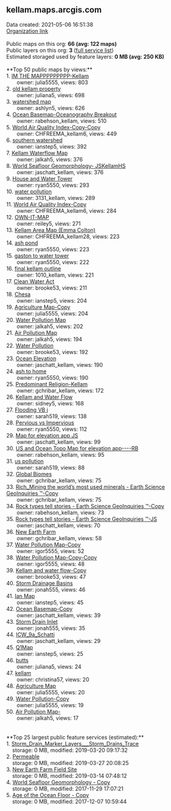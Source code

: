 <h2>kellam.maps.arcgis.com</h2> Data created: 2021-05-06 16:51:38 <br /><a target='new' href='https://kellam.maps.arcgis.com'>Organization link</a><br /><br />Public maps on this org: <b>66 (avg: 122 maps)</b><br />Public layers on this org: <b>3 </b>(<a target='new' href='https://services.arcgis.com/xGPwVUTcG9eH5f3I/ArcGIS/rest/services'>full service list</a>)<br />Estimated storaged used by feature layers: <b>0 MB (avg: 250 KB)</b><br /><br />**Top 50 public maps by views:**<br />  1. <a target='new' href='https://www.arcgis.com/home/item.html?id=95a6b3207a624fe0866563b104f64ab8'>IM THE MAPPPPPPPPP-Kellam</a> <br />  &nbsp;&nbsp;&nbsp;&nbsp; &nbsp;&nbsp;owner: julia5555, views: 803<br />  2. <a target='new' href='https://www.arcgis.com/home/item.html?id=f338e7fd0f884716855c6f9981cb51ee'>old kellam property</a> <br />  &nbsp;&nbsp;&nbsp;&nbsp; &nbsp;&nbsp;owner: juliana5, views: 698<br />  3. <a target='new' href='https://www.arcgis.com/home/item.html?id=ab72ce3e8d9b40768fbcf1addb83a85c'>watershed map</a> <br />  &nbsp;&nbsp;&nbsp;&nbsp; &nbsp;&nbsp;owner: ashlyn5, views: 626<br />  4. <a target='new' href='https://www.arcgis.com/home/item.html?id=c940d731cadb41fa957ab7ae4ab6dc45'>Ocean Basemap-Oceanography Breakout</a> <br />  &nbsp;&nbsp;&nbsp;&nbsp; &nbsp;&nbsp;owner: rabehson_kellam, views: 510<br />  5. <a target='new' href='https://www.arcgis.com/home/item.html?id=c17053e3c656471a95d3d014324a44be'>World Air Quality Index-Copy-Copy</a> <br />  &nbsp;&nbsp;&nbsp;&nbsp; &nbsp;&nbsp;owner: CHFREEMA_kellam6, views: 449<br />  6. <a target='new' href='https://www.arcgis.com/home/item.html?id=6b54109539be437b9a328e3791f2f55a'>southern watershed</a> <br />  &nbsp;&nbsp;&nbsp;&nbsp; &nbsp;&nbsp;owner: ianstep5, views: 392<br />  7. <a target='new' href='https://www.arcgis.com/home/item.html?id=e7d0c044a3334c37842106df9dfd4b50'>Kellam Waterflow Map</a> <br />  &nbsp;&nbsp;&nbsp;&nbsp; &nbsp;&nbsp;owner: jalkah5, views: 376<br />  8. <a target='new' href='https://www.arcgis.com/home/item.html?id=b9602511e18f44198fd82e5b66ef8fd0'>World Seafloor Geomorphology- JSKellamHS</a> <br />  &nbsp;&nbsp;&nbsp;&nbsp; &nbsp;&nbsp;owner: jaschatt_kellam, views: 376<br />  9. <a target='new' href='https://www.arcgis.com/home/item.html?id=eaf34910979043e5b1c4a98ab9a77543'>House and Water Tower</a> <br />  &nbsp;&nbsp;&nbsp;&nbsp; &nbsp;&nbsp;owner: ryan5550, views: 293<br />  10. <a target='new' href='https://www.arcgis.com/home/item.html?id=ef473e8b29a64f59bb8fbaeba81dc953'>water pollution</a> <br />  &nbsp;&nbsp;&nbsp;&nbsp; &nbsp;&nbsp;owner: 3131_kellam, views: 289<br />  11. <a target='new' href='https://www.arcgis.com/home/item.html?id=0cc96d2e384342a29f3596a8abfa3e3e'>World Air Quality Index-Copy</a> <br />  &nbsp;&nbsp;&nbsp;&nbsp; &nbsp;&nbsp;owner: CHFREEMA_kellam6, views: 284<br />  12. <a target='new' href='https://www.arcgis.com/home/item.html?id=8dc7694f1ba246fda55df973092d82aa'>OWN-IT-MAP</a> <br />  &nbsp;&nbsp;&nbsp;&nbsp; &nbsp;&nbsp;owner: reiley5, views: 271<br />  13. <a target='new' href='https://www.arcgis.com/home/item.html?id=a0bceab8cb00448693aa5ff57178fdbe'>Kellam Area Map (Emma Colton)</a> <br />  &nbsp;&nbsp;&nbsp;&nbsp; &nbsp;&nbsp;owner: CHFREEMA_kellam28, views: 223<br />  14. <a target='new' href='https://www.arcgis.com/home/item.html?id=2edd02a4491e438cbffcb74cb0293cca'>ash pond</a> <br />  &nbsp;&nbsp;&nbsp;&nbsp; &nbsp;&nbsp;owner: ryan5550, views: 223<br />  15. <a target='new' href='https://www.arcgis.com/home/item.html?id=ac3fa89df78d4a44a4e517741a726f8c'>gaston to water tower</a> <br />  &nbsp;&nbsp;&nbsp;&nbsp; &nbsp;&nbsp;owner: ryan5550, views: 222<br />  16. <a target='new' href='https://www.arcgis.com/home/item.html?id=82b13af46fe04237b38b8b452bcfc671'>final kellam outline</a> <br />  &nbsp;&nbsp;&nbsp;&nbsp; &nbsp;&nbsp;owner: 1010_kellam, views: 221<br />  17. <a target='new' href='https://www.arcgis.com/home/item.html?id=26e4d923daf84501822fa02e502ec745'>Clean Water Act</a> <br />  &nbsp;&nbsp;&nbsp;&nbsp; &nbsp;&nbsp;owner: brooke53, views: 211<br />  18. <a target='new' href='https://www.arcgis.com/home/item.html?id=aeca850e258a483d84733fd52629643b'>Chesa</a> <br />  &nbsp;&nbsp;&nbsp;&nbsp; &nbsp;&nbsp;owner: ianstep5, views: 204<br />  19. <a target='new' href='https://www.arcgis.com/home/item.html?id=1c56f1de845a499f95a5a28672527aec'>Agriculture Map-Copy</a> <br />  &nbsp;&nbsp;&nbsp;&nbsp; &nbsp;&nbsp;owner: julia5555, views: 204<br />  20. <a target='new' href='https://www.arcgis.com/home/item.html?id=ab90664eaa37449abd6ca25635b57b4a'>Water Pollution Map</a> <br />  &nbsp;&nbsp;&nbsp;&nbsp; &nbsp;&nbsp;owner: jalkah5, views: 202<br />  21. <a target='new' href='https://www.arcgis.com/home/item.html?id=7896bb9cf5574cc58a9396578885dd60'>Air Pollution Map</a> <br />  &nbsp;&nbsp;&nbsp;&nbsp; &nbsp;&nbsp;owner: jalkah5, views: 194<br />  22. <a target='new' href='https://www.arcgis.com/home/item.html?id=d1609438981941b79cc29395d1bcbf1e'>Water Pollution</a> <br />  &nbsp;&nbsp;&nbsp;&nbsp; &nbsp;&nbsp;owner: brooke53, views: 192<br />  23. <a target='new' href='https://www.arcgis.com/home/item.html?id=921e71f2509645e2a13423dbd1240df4'>Ocean Elevation</a> <br />  &nbsp;&nbsp;&nbsp;&nbsp; &nbsp;&nbsp;owner: jaschatt_kellam, views: 190<br />  24. <a target='new' href='https://www.arcgis.com/home/item.html?id=43650a95f123426c8038279dcfb17771'>ash to home</a> <br />  &nbsp;&nbsp;&nbsp;&nbsp; &nbsp;&nbsp;owner: ryan5550, views: 190<br />  25. <a target='new' href='https://www.arcgis.com/home/item.html?id=b3f21865e271402e8728c804bd7c74de'>Predominant Religion-Kellam</a> <br />  &nbsp;&nbsp;&nbsp;&nbsp; &nbsp;&nbsp;owner: gchribar_kellam, views: 172<br />  26. <a target='new' href='https://www.arcgis.com/home/item.html?id=9d49a35c8b5e40cb94360e2b46a4a49c'>Kellam and Water Flow</a> <br />  &nbsp;&nbsp;&nbsp;&nbsp; &nbsp;&nbsp;owner: sidney5, views: 168<br />  27. <a target='new' href='https://www.arcgis.com/home/item.html?id=e94839e51e3f495f8dc401557b9dce26'>Flooding VB i</a> <br />  &nbsp;&nbsp;&nbsp;&nbsp; &nbsp;&nbsp;owner: sarah519, views: 138<br />  28. <a target='new' href='https://www.arcgis.com/home/item.html?id=744d2e9c4098418fa749272959a7e9e6'>Pervious vs Impervious</a> <br />  &nbsp;&nbsp;&nbsp;&nbsp; &nbsp;&nbsp;owner: ryan5550, views: 112<br />  29. <a target='new' href='https://www.arcgis.com/home/item.html?id=9e6715baebb34f1faad2f3d8dbe53708'>Map for elevation app JS</a> <br />  &nbsp;&nbsp;&nbsp;&nbsp; &nbsp;&nbsp;owner: jaschatt_kellam, views: 99<br />  30. <a target='new' href='https://www.arcgis.com/home/item.html?id=d9f94684e3da478b8b10bb990085c2c1'>US and Ocean Topo Map for elevation app----RB</a> <br />  &nbsp;&nbsp;&nbsp;&nbsp; &nbsp;&nbsp;owner: rabehson_kellam, views: 95<br />  31. <a target='new' href='https://www.arcgis.com/home/item.html?id=2a4b21c3d43e49a2a8f7d6f33084c40e'>us pollution</a> <br />  &nbsp;&nbsp;&nbsp;&nbsp; &nbsp;&nbsp;owner: sarah519, views: 88<br />  32. <a target='new' href='https://www.arcgis.com/home/item.html?id=3003d4318bcf449ea99a23df148ded38'>Global Biomes</a> <br />  &nbsp;&nbsp;&nbsp;&nbsp; &nbsp;&nbsp;owner: gchribar_kellam, views: 75<br />  33. <a target='new' href='https://www.arcgis.com/home/item.html?id=7024272209964db3a485a25eb4162339'>Rich_Mining the world’s most used minerals - Earth Science GeoInquiries ™-Copy</a> <br />  &nbsp;&nbsp;&nbsp;&nbsp; &nbsp;&nbsp;owner: gchribar_kellam, views: 75<br />  34. <a target='new' href='https://www.arcgis.com/home/item.html?id=5644b611c61f4785a29057b0ae128d57'>Rock types tell stories - Earth Science GeoInquiries ™-Copy</a> <br />  &nbsp;&nbsp;&nbsp;&nbsp; &nbsp;&nbsp;owner: rabehson_kellam, views: 73<br />  35. <a target='new' href='https://www.arcgis.com/home/item.html?id=9ab8e1651b944697a45991ec22b0d34c'>Rock types tell stories - Earth Science GeoInquiries ™-JS</a> <br />  &nbsp;&nbsp;&nbsp;&nbsp; &nbsp;&nbsp;owner: jaschatt_kellam, views: 70<br />  36. <a target='new' href='https://www.arcgis.com/home/item.html?id=8f790c2ad2474a848c8126f2763ae720'>New Earth Farm</a> <br />  &nbsp;&nbsp;&nbsp;&nbsp; &nbsp;&nbsp;owner: gchribar_kellam, views: 58<br />  37. <a target='new' href='https://www.arcgis.com/home/item.html?id=ba01bdd745ca4a4e89554a1477f1f974'>Water Pollution Map-Copy</a> <br />  &nbsp;&nbsp;&nbsp;&nbsp; &nbsp;&nbsp;owner: igor5555, views: 52<br />  38. <a target='new' href='https://www.arcgis.com/home/item.html?id=4463dc93b4dc40ff83b11f3074ffef78'>Water Pollution Map-Copy-Copy</a> <br />  &nbsp;&nbsp;&nbsp;&nbsp; &nbsp;&nbsp;owner: igor5555, views: 48<br />  39. <a target='new' href='https://www.arcgis.com/home/item.html?id=23708d0594bc42bbb3f866f6f57b92d7'>Kellam and water flow-Copy</a> <br />  &nbsp;&nbsp;&nbsp;&nbsp; &nbsp;&nbsp;owner: brooke53, views: 47<br />  40. <a target='new' href='https://www.arcgis.com/home/item.html?id=472e1df3bffd41b2b7d8852001352943'>Storm Drainage Basins</a> <br />  &nbsp;&nbsp;&nbsp;&nbsp; &nbsp;&nbsp;owner: jonah555, views: 46<br />  41. <a target='new' href='https://www.arcgis.com/home/item.html?id=d0980e0ed1534ac7a3f66b8231938606'>Ian Map</a> <br />  &nbsp;&nbsp;&nbsp;&nbsp; &nbsp;&nbsp;owner: ianstep5, views: 45<br />  42. <a target='new' href='https://www.arcgis.com/home/item.html?id=538bd2cfe0494031b82494fa32c6a95d'>Ocean Basemap-Copy</a> <br />  &nbsp;&nbsp;&nbsp;&nbsp; &nbsp;&nbsp;owner: jaschatt_kellam, views: 39<br />  43. <a target='new' href='https://www.arcgis.com/home/item.html?id=4574334333644339b75c782dbdb8cca2'>Storm Drain Inlet</a> <br />  &nbsp;&nbsp;&nbsp;&nbsp; &nbsp;&nbsp;owner: jonah555, views: 35<br />  44. <a target='new' href='https://www.arcgis.com/home/item.html?id=708a09d9b7fe43239c57dafc8ea95c0f'>ICW_9a_Schatti</a> <br />  &nbsp;&nbsp;&nbsp;&nbsp; &nbsp;&nbsp;owner: jaschatt_kellam, views: 29<br />  45. <a target='new' href='https://www.arcgis.com/home/item.html?id=185a3bc2f7aa421a971ea30ee30c6f5b'>Q1Map</a> <br />  &nbsp;&nbsp;&nbsp;&nbsp; &nbsp;&nbsp;owner: ianstep5, views: 25<br />  46. <a target='new' href='https://www.arcgis.com/home/item.html?id=aa61bba146124b9c8851018f37e2699c'>butts</a> <br />  &nbsp;&nbsp;&nbsp;&nbsp; &nbsp;&nbsp;owner: juliana5, views: 24<br />  47. <a target='new' href='https://www.arcgis.com/home/item.html?id=9ef1e12ddd314a5db0d664dc19dc3e77'>kellam</a> <br />  &nbsp;&nbsp;&nbsp;&nbsp; &nbsp;&nbsp;owner: christina57, views: 20<br />  48. <a target='new' href='https://www.arcgis.com/home/item.html?id=7d70ecaecdde46758ea6b4be568a6af3'>Agriculture Map</a> <br />  &nbsp;&nbsp;&nbsp;&nbsp; &nbsp;&nbsp;owner: julia5555, views: 20<br />  49. <a target='new' href='https://www.arcgis.com/home/item.html?id=dcd368a76d3a4c2092fe45520f2ab996'>Water Pollution-Copy</a> <br />  &nbsp;&nbsp;&nbsp;&nbsp; &nbsp;&nbsp;owner: julia5555, views: 19<br />  50. <a target='new' href='https://www.arcgis.com/home/item.html?id=33e89f29f306449991434709d3a0a8ae'>Air Pollution Map-</a> <br />  &nbsp;&nbsp;&nbsp;&nbsp; &nbsp;&nbsp;owner: jalkah5, views: 17<br /><br /><br />**Top 25 largest public feature services (estimated):**<br /> 1. <a target='new' href='https://www.arcgis.com/home/item.html?id=ecfa78f3a4124ea2b70d2e281605a970'>Storm_Drain_Marker_Layers___Storm_Drains_Trace</a><br /> &nbsp;&nbsp;&nbsp;&nbsp;storage: 0 MB, modified: 2019-03-20 09:17:32<br /> 2. <a target='new' href='https://www.arcgis.com/home/item.html?id=5324c017220641daa3085dde73d61bac'>Permeable</a><br /> &nbsp;&nbsp;&nbsp;&nbsp;storage: 0 MB, modified: 2019-03-27 20:08:25<br /> 3. <a target='new' href='https://www.arcgis.com/home/item.html?id=b423aa88ee85443ea324c08ad2f535a0'>New Earth Farm Field Site</a><br /> &nbsp;&nbsp;&nbsp;&nbsp;storage: 0 MB, modified: 2019-03-14 07:48:12<br /> 4. <a target='new' href='https://www.arcgis.com/home/item.html?id=895652d381b240e9adfe87d3748d9392'>World Seafloor Geomorphology - Copy</a><br /> &nbsp;&nbsp;&nbsp;&nbsp;storage: 0 MB, modified: 2017-11-29 17:07:21<br /> 5. <a target='new' href='https://www.arcgis.com/home/item.html?id=bf639a97006f4c0e82045e6d62af27f3'>Age of the Ocean Floor - Copy</a><br /> &nbsp;&nbsp;&nbsp;&nbsp;storage: 0 MB, modified: 2017-12-07 10:59:44<br />
